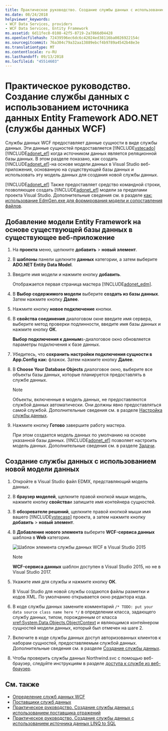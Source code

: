 ```yaml
---
title: Практическое руководство. Создание службы данных с использованием источника данных Entity Framework ADO.NET (службы данных WCF)
ms.date: 08/24/2018
helpviewer_keywords:
- WCF Data Services, providers
- WCF Data Services, Entity Framework
ms.assetid: 6d11fec8-0108-42f5-8719-2a7866d04428
ms.openlocfilehash: 72439596ec6dc6c42024ed38116ba0026922154c
ms.sourcegitcommit: 76a304c79a32aa13889ebcf4b9789a4542b48e3e
ms.translationtype: MT
ms.contentlocale: ru-RU
ms.lasthandoff: 09/13/2018
ms.locfileid: "45514603"
---
```

# <a name="how-to-create-a-data-service-using-an-adonet-entity-framework-data-source-wcf-data-services"></a>Практическое руководство. Создание службы данных с использованием источника данных Entity Framework ADO.NET (службы данных WCF)

Службы данных WCF предоставляет данные сущности в виде службы данных. Эти данные сущностей предоставляется [!INCLUDE[vstecado](../../../../includes/vstecado-md.md)] [!INCLUDE[adonet_ef](../../../../includes/adonet-ef-md.md)] когда источником данных является реляционной базы данных. В этом разделе показано, как создать [!INCLUDE[adonet_ef](../../../../includes/adonet-ef-md.md)]-на основе модели данных в Visual Studio веб-приложения, основанную на существующей базы данных и использовать эту модель данных для создания новой службы данных.

[!INCLUDE[adonet_ef](../../../../includes/adonet-ef-md.md)] Также предоставляет средство командной строки, позволяющее создать [!INCLUDE[adonet_ef](../../../../includes/adonet-ef-md.md)] модели за пределами проекта Visual Studio. Дополнительные сведения см. в разделе [как: использование EdmGen.exe для формирования модели и сопоставления файлов](../../../../docs/framework/data/adonet/ef/how-to-use-edmgen-exe-to-generate-the-model-and-mapping-files.md).

## <a name="to-add-an-entity-framework-model-that-is-based-on-an-existing-database-to-an-existing-web-application"></a>Добавление модели Entity Framework на основе существующей базы данных в существующее веб-приложение

1. На **проекта** меню, щелкните **добавить** > **новый элемент**.

2. В **шаблоны** панели щелкните **данных** категории, а затем выберите **ADO.NET Entity Data Model**.

3. Введите имя модели и нажмите кнопку **добавить**.

     Отображается первая страница мастера [!INCLUDE[adonet_edm](../../../../includes/adonet-edm-md.md)].

4. В **Выбор содержимого модели** выберите **создать из базы данных**. Затем нажмите кнопку **Далее**.

5. Нажмите кнопку **новое подключение** кнопки.

6. В **свойства соединения** диалоговом окне введите имя сервера, выберите метод проверки подлинности, введите имя базы данных и нажмите кнопку **ОК**.

     **Выбор подключения к данным**s-диалоговое окно обновляется параметры подключения к базе данных.

7. Убедитесь, что **сохранить настройки подключения сущности в App.Config как:** флажок. Затем нажмите кнопку **Далее**.

8. В **Choose Your Database Objects** диалоговое окно, выберите все объекты базы данных, которые планируется предоставлять в службе данных.

    > [!NOTE]
    > Объекты, включенные в модель данных, не предоставляются службой данных автоматически. Они должны явно предоставляться самой службой. Дополнительные сведения см. в разделе [Настройка службы данных](../../../../docs/framework/data/wcf/configuring-the-data-service-wcf-data-services.md).

9. Нажмите кнопку **Готово** завершите работу мастера.

     При этом создается модель данных по умолчанию на основе указанной базы данных. [!INCLUDE[adonet_ef](../../../../includes/adonet-ef-md.md)] позволяет настроить модель данных. Дополнительные сведения см. в разделе [Задачи](https://msdn.microsoft.com/library/7166f1f1-4de8-4bd4-86b5-5e20a2ebaccb).

## <a name="to-create-the-data-service-by-using-the-new-data-model"></a>Создание службы данных с использованием новой модели данных

1. Откройте в Visual Studio файл EDMX, представляющий модель данных.

2. В **браузер моделей**, щелкните правой кнопкой мыши модель, нажмите кнопку **свойства**и запишите имя контейнера сущностей.

3. В **обозревателе решений**, щелкните правой кнопкой мыши имя вашего [!INCLUDE[vstecasp](../../../../includes/vstecasp-md.md)] проекта, а затем нажмите кнопку **добавить** > **новый элемент**.

4. В **Добавление нового элемента** выберите **WCF-сервиса данных** шаблона в **Web** категории.

   ![Шаблон элемента службы данных WCF в Visual Studio 2015](media/wcf-data-service-item-template.png)

   > [!NOTE]
   > **WCF-сервиса данных** шаблон доступен в Visual Studio 2015, но не в Visual Studio 2017.

5. Укажите имя для службы и нажмите кнопку **ОК**.

     В Visual Studio для новой службы создаются файлы разметки и кодов XML. По умолчанию открывается окно редактора кода.

6. В коде службы данных замените комментарий `/* TODO: put your data source class name here */` в определении класса, задающего службу данных, типом, порожденным от класса <xref:System.Data.Objects.ObjectContext> и являющимся контейнером сущностей модели данных, который был отмечен на шаге 2.

7. Включите в коде службы данных доступ авторизованных клиентов к наборам сущностей, предоставляемым службой данных. Дополнительные сведения см. в разделе [Создание службы данных](../../../../docs/framework/data/wcf/creating-the-data-service.md).

8. Чтобы проверить службы данных Northwind.svc с помощью веб-браузер, следуйте инструкциям в разделе [доступа к службе из веб-браузер](../../../../docs/framework/data/wcf/accessing-the-service-from-a-web-browser-wcf-data-services-quickstart.md).

## <a name="see-also"></a>См. также

- [Определение служб данных WCF](../../../../docs/framework/data/wcf/defining-wcf-data-services.md)
- [Поставщики служб данных](../../../../docs/framework/data/wcf/data-services-providers-wcf-data-services.md)
- [Практическое руководство. Создание службы данных с использованием поставщика отражений](../../../../docs/framework/data/wcf/create-a-data-service-using-rp-wcf-data-services.md)
- [Практическое руководство. Создание службы данных с использованием источника данных LINQ to SQL](../../../../docs/framework/data/wcf/create-a-data-service-using-linq-to-sql-wcf.md)
